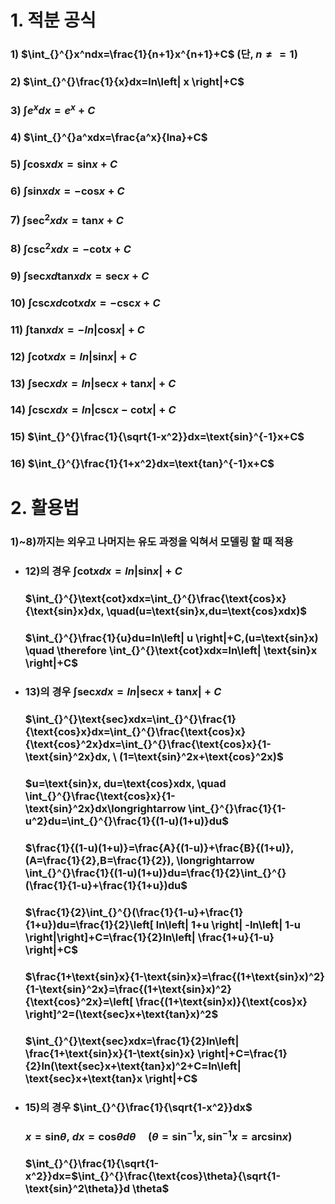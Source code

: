 # 1. 적분 공식
### 1) $\int_{}^{}x^ndx=\frac{1}{n+1}x^{n+1}+C$ (단, $n\neq =1$)
### 2) $\int_{}^{}\frac{1}{x}dx=ln\left| x \right|+C$
### 3) $\int_{}^{}e^xdx=e^x+C$
### 4) $\int_{}^{}a^xdx=\frac{a^x}{lna}+C$
### 5) $\int_{}^{}\text{cos}xdx=\text{sin}x+C$
### 6) $\int_{}^{}\text{sin}xdx=-\text{cos}x+C$
### 7) $\int_{}^{}\text{sec}^2xdx=\text{tan}x+C$
### 8) $\int_{}^{}\text{csc}^2xdx=-\text{cot}x+C$
### 9) $\int_{}^{}\text{sec}xd\text{tan}xdx=\text{sec}x+C$
### 10) $\int_{}^{}\text{csc}xd\text{cot}xdx=-\text{csc}x+C$
### 11) $\int_{}^{}\text{tan}xdx=-ln\left| \text{cos}x\right|+C$
### 12) $\int_{}^{}\text{cot}xdx=ln\left| \text{sin}x\right|+C$
### 13) $\int_{}^{}\text{sec}xdx=ln\left| \text{sec}x+\text{tan}x \right|+C$
### 14) $\int_{}^{}\text{csc}xdx=ln\left| \text{csc}x-\text{cot}x \right|+C$
### 15) $\int_{}^{}\frac{1}{\sqrt{1-x^2}}dx=\text{sin}^{-1}x+C$
### 16) $\int_{}^{}\frac{1}{1+x^2}dx=\text{tan}^{-1}x+C$

# 2. 활용법
### 1)~8)까지는 외우고 나머지는 유도 과정을 익혀서 모델링 할 때 적용
+ ### 12)의 경우   $\int_{}^{}\text{cot}xdx=ln\left| \text{sin}x\right|+C$
  ### $\int_{}^{}\text{cot}xdx=\int_{}^{}\frac{\text{cos}x}{\text{sin}x}dx, \quad(u=\text{sin}x,du=\text{cos}xdx)$
  ### $\int_{}^{}\frac{1}{u}du=ln\left| u \right|+C,(u=\text{sin}x) \quad \therefore \int_{}^{}\text{cot}xdx=ln\left| \text{sin}x \right|+C$
+ ### 13)의 경우 $\int_{}^{}\text{sec}xdx=ln\left| \text{sec}x+\text{tan}x \right|+C$
  ### $\int_{}^{}\text{sec}xdx=\int_{}^{}\frac{1}{\text{cos}x}dx=\int_{}^{}\frac{\text{cos}x}{\text{cos}^2x}dx=\int_{}^{}\frac{\text{cos}x}{1-\text{sin}^2x}dx, \ (1=\text{sin}^2x+\text{cos}^2x)$
  ### $u=\text{sin}x, du=\text{cos}xdx, \quad \int_{}^{}\frac{\text{cos}x}{1-\text{sin}^2x}dx\longrightarrow \int_{}^{}\frac{1}{1-u^2}du=\int_{}^{}\frac{1}{(1-u)(1+u)}du$
  ### $\frac{1}{(1-u)(1+u)}=\frac{A}{(1-u)}+\frac{B}{(1+u)}, (A=\frac{1}{2},B=\frac{1}{2}), \longrightarrow \int_{}^{}\frac{1}{(1-u)(1+u)}du=\frac{1}{2}\int_{}^{}(\frac{1}{1-u}+\frac{1}{1+u})du$
  ### $\frac{1}{2}\int_{}^{}(\frac{1}{1-u}+\frac{1}{1+u})du=\frac{1}{2}\left[ ln\left| 1+u \right| -ln\left| 1-u \right|\right]+C=\frac{1}{2}ln\left| \frac{1+u}{1-u} \right|+C$
  ### $\frac{1+\text{sin}x}{1-\text{sin}x}=\frac{(1+\text{sin}x)^2}{1-\text{sin}^2x}=\frac{(1+\text{sin}x)^2}{\text{cos}^2x}=\left[  \frac{(1+\text{sin}x)}{\text{cos}x} \right]^2=(\text{sec}x+\text{tan}x)^2$
  ### $\int_{}^{}\text{sec}xdx=\frac{1}{2}ln\left| \frac{1+\text{sin}x}{1-\text{sin}x} \right|+C=\frac{1}{2}ln(\text{sec}x+\text{tan}x)^2+C=ln\left| \text{sec}x+\text{tan}x  \right|+C$
+ ### 15)의 경우 $\int_{}^{}\frac{1}{\sqrt{1-x^2}}dx$
  ### $x=\text{sin}\theta, \ dx=\text{cos}\theta d\theta \quad (\theta=\text{sin}^{-1}x,\text{sin}^{-1}x=\text{arcsin}x)$
  ### $\int_{}^{}\frac{1}{\sqrt{1-x^2}}dx=$\int_{}^{}\frac{\text{cos}\theta}{\sqrt{1-\text{sin}^2\theta}}d \theta$

